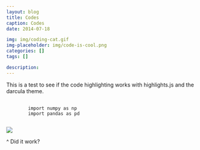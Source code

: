 ```yaml
---
layout: blog
title: Codes
caption: Codes
date: 2014-07-18

img: img/coding-cat.gif
img-placeholder: img/code-is-cool.png
categories: []
tags: []

description: 
---
```


This is a test to see if the code highlighting works with highlights.js and the darcula theme.

<pre>
    <code class="python">
        import numpy as np
        import pandas as pd
    </code>
</pre>

<img src="/assets/img/{{ page.img-placeholder }}">

^ Did it work?
